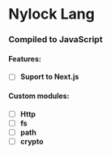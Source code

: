 # Nylock Lang

### Compiled to JavaScript

#### Features:

-   [ ] **Suport to Next.js**

#### Custom modules:
- [ ] **Http**
- [ ] **fs**
- [ ] **path**
- [ ] **crypto**
